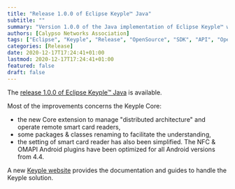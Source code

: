```yaml
---
title: "Release 1.0.0 of Eclipse Keyple™ Java"
subtitle: ""
summary: "Version 1.0.0 of the Java implementation of Eclipse Keyple™ was released December 17, 2020."
authors: [Calypso Networks Association]
tags: ["Eclipse", "Keyple", "Release", "OpenSource", "SDK", "API", "OpenSolutions", "Ticketing", "MaaS", "CNA"]
categories: [Release]
date: 2020-12-17T17:24:41+01:00
lastmod: 2020-12-17T17:24:41+01:00
featured: false
draft: false
---
```


The [release 1.0.0 of Eclipse Keyple™ Java](https://github.com/eclipse/keyple-java/releases/tag/1.0.0) is available.

Most of the improvements concerns the Keyple Core:
- the new Core extension to manage "distributed architecture" and operate remote smart card readers,
- some packages & classes renaming to facilitate the understanding,
- the setting of smart card reader has also been simplified.
The NFC & OMAPI Android plugins have been optimized for all Android versions from 4.4.

A new [Keyple website](https://keyple.org/) provides the documentation and guides to handle the Keyple solution.
